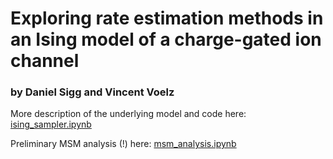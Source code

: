 # Exploring rate estimation methods in an Ising model of a charge-gated ion channel

### by Daniel Sigg and Vincent Voelz


More description of the underlying model and code here: [ising_sampler.ipynb](ising_sampler.ipynb)

Preliminary MSM analysis (!) here: [msm_analysis.ipynb](msm_analysis.ipynb)
